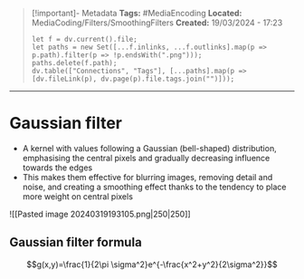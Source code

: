 > [!important]- Metadata
> **Tags:** #MediaEncoding 
> **Located:** MediaCoding/Filters/SmoothingFilters
> **Created:** 19/03/2024 - 17:23
> ```dataviewjs
> let f = dv.current().file;
> let paths = new Set([...f.inlinks, ...f.outlinks].map(p => p.path).filter(p => !p.endsWith(".png")));
> paths.delete(f.path);
> dv.table(["Connections", "Tags"], [...paths].map(p => [dv.fileLink(p), dv.page(p).file.tags.join("")]));
> ```

___
# Gaussian filter
- A kernel with values following a Gaussian (bell-shaped) distribution, emphasising the central pixels and gradually decreasing influence towards the edges
- This makes them effective for blurring images, removing detail and noise, and creating a smoothing effect thanks to the tendency to place more weight on central pixels

![[Pasted image 20240319193105.png|250|250]]

## Gaussian filter formula 
$$g(x,y)=\frac{1}{2\pi \sigma^2}e^{-\frac{x^2+y^2}{2\sigma^2}}$$